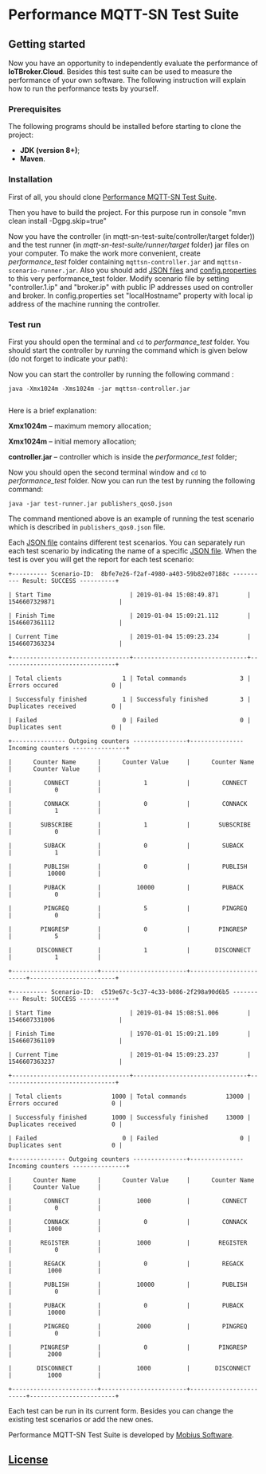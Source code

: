 # Performance MQTT-SN Test Suite

## Getting started

Now you have an opportunity to independently evaluate the performance of **IoTBroker.Cloud**. 
Besides this test suite can be used to measure the performance of your own software. The following instruction will 
explain how to run the performance tests by yourself.

### Prerequisites

The following programs should be installed before starting to clone the project:

* **JDK (version 8+)**;
* **Maven**.

### Installation

First of all, you should clone [Performance MQTT-SN Test Suite](https://github.com/mobius-software-ltd/mqtt-sn-test-suite).

Then you have to build the project. For this purpose run in console "mvn clean install -Dgpg.skip=true" 

Now you have the controller (in mqtt-sn-test-suite/controller/target folder)) and the test runner 
(in _mqtt-sn-test-suite/runner/target_ folder) jar files on your computer.
To make the work more convenient, create _performance_test_ folder containing
`mqttsn-controller.jar` and `mqttsn-scenario-runner.jar`.
Also you should add [JSON files](https://github.com/mobius-software-ltd/mqtt-sn-test-suite/blob/master/runner/src/test/resources/json) and [config.properties](https://github.com/mobius-software-ltd/mqtt-sn-test-suite/blob/master/controller/src/main/resources/config.properties) to this very performance_test folder. 
Modify scenario file by setting "controller.1.ip" and "broker.ip" with public IP addresses used on controller and broker.
In config.properties set "localHostname" property with local ip address of the machine running the controller.

### Test run

First you should open the terminal and `cd` to _performance_test_ folder. You should start the controller by running
the command which is given below (do not forget to indicate your path):
 

Now you can start the controller by running the following command :

```
java -Xmx1024m -Xms1024m -jar mqttsn-controller.jar
 
```
Here is a brief explanation:

**Xmx1024m** – maximum memory allocation;

**Xmx1024m** – initial memory allocation;

**controller.jar** – controller which is inside the _performance_test_ folder;


Now you should open the second terminal window and `cd` to _performance_test_ folder. 
Now you can run the test by running the following command:
```
java -jar test-runner.jar publishers_qos0.json
```
The command mentioned above is an example of running the test scenario which is described in `publishers_qos0.json` file.

Each [JSON file](https://github.com/mobius-software-ltd/mqtt-sn-test-suite/blob/master/runner/src/test/resources/json) contains different test scenarios. You can separately run each test scenario by indicating the name of a specific [JSON file](https://github.com/mobius-software-ltd/mqtt-sn-test-suite/blob/master/runner/src/test/resources/json). When the test is over you will get the report for each test scenario:
```
+---------- Scenario-ID:  8bfe7e26-f2af-4980-a403-59b82e07188c ---------- Result: SUCCESS ----------+ 

| Start Time                      | 2019-01-04 15:08:49.871        | 1546607329871                  | 

| Finish Time                     | 2019-01-04 15:09:21.112        | 1546607361112                  | 

| Current Time                    | 2019-01-04 15:09:23.234        | 1546607363234                  | 

+---------------------------------+--------------------------------+--------------------------------+ 

| Total clients                 1 | Total commands               3 | Errors occured               0 | 

| Successfuly finished          1 | Successfuly finished         3 | Duplicates received          0 | 

| Failed                        0 | Failed                       0 | Duplicates sent              0 | 

+--------------- Outgoing counters ---------------+--------------- Incoming counters ---------------+ 

|      Counter Name      |      Counter Value     |      Counter Name      |      Counter Value     | 

|         CONNECT        |            1           |         CONNECT        |            0           | 

|         CONNACK        |            0           |         CONNACK        |            1           | 

|        SUBSCRIBE       |            1           |        SUBSCRIBE       |            0           | 

|         SUBACK         |            0           |         SUBACK         |            1           | 

|         PUBLISH        |            0           |         PUBLISH        |          10000         | 

|         PUBACK         |          10000         |         PUBACK         |            0           | 

|         PINGREQ        |            5           |         PINGREQ        |            0           | 

|        PINGRESP        |            0           |        PINGRESP        |            5           | 

|       DISCONNECT       |            1           |       DISCONNECT       |            1           | 

+------------------------+------------------------+------------------------+------------------------+ 
  
+---------- Scenario-ID:  c519e67c-5c37-4c33-b086-2f298a90d6b5 ---------- Result: SUCCESS ----------+ 

| Start Time                      | 2019-01-04 15:08:51.006        | 1546607331006                  | 

| Finish Time                     | 1970-01-01 15:09:21.109        | 1546607361109                  | 

| Current Time                    | 2019-01-04 15:09:23.237        | 1546607363237                  | 

+---------------------------------+--------------------------------+--------------------------------+ 

| Total clients              1000 | Total commands           13000 | Errors occured               0 | 

| Successfuly finished       1000 | Successfuly finished     13000 | Duplicates received          0 | 

| Failed                        0 | Failed                       0 | Duplicates sent              0 | 

+--------------- Outgoing counters ---------------+--------------- Incoming counters ---------------+ 

|      Counter Name      |      Counter Value     |      Counter Name      |      Counter Value     | 

|         CONNECT        |          1000          |         CONNECT        |            0           | 

|         CONNACK        |            0           |         CONNACK        |          1000          | 

|        REGISTER        |          1000          |        REGISTER        |            0           | 

|         REGACK         |            0           |         REGACK         |          1000          | 

|         PUBLISH        |          10000         |         PUBLISH        |            0           | 

|         PUBACK         |            0           |         PUBACK         |          10000         | 

|         PINGREQ        |          2000          |         PINGREQ        |            0           | 

|        PINGRESP        |            0           |        PINGRESP        |          2000          | 

|       DISCONNECT       |          1000          |       DISCONNECT       |          1000          | 

+------------------------+------------------------+------------------------+------------------------+
```
Each test can be run in its current form.
Besides you can change the existing test scenarios or add the new ones.

Performance MQTT-SN Test Suite is developed by [Mobius Software](http://mobius-software.com).

## [License](LICENSE.md)

